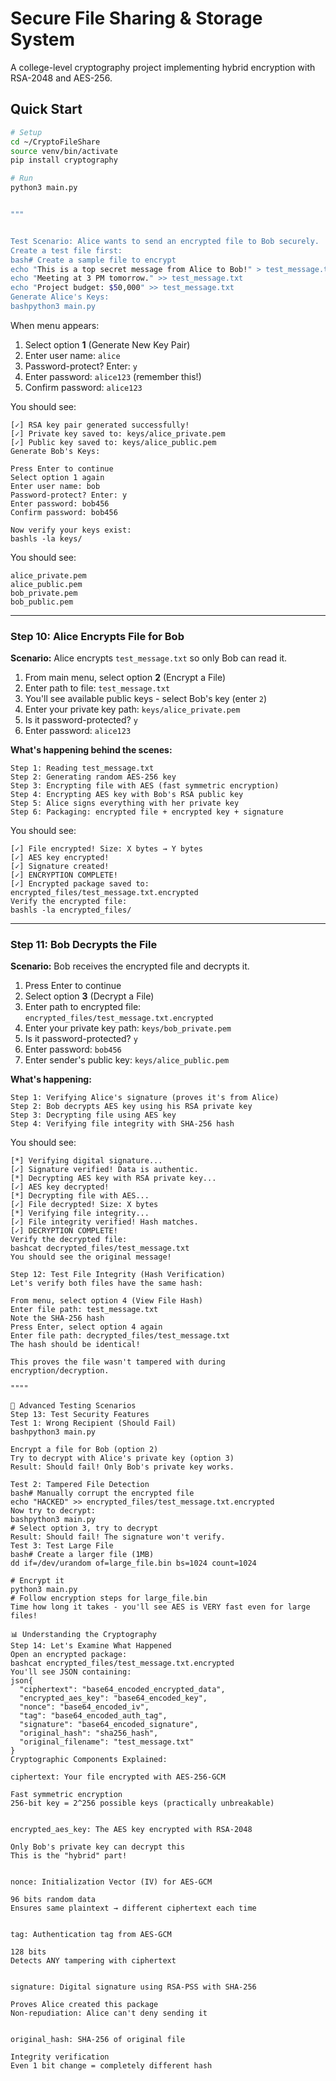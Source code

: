 # Secure File Sharing & Storage System

A college-level cryptography project implementing hybrid encryption with RSA-2048 and AES-256.

## Quick Start
```bash
# Setup
cd ~/CryptoFileShare
source venv/bin/activate
pip install cryptography

# Run
python3 main.py


"""


Test Scenario: Alice wants to send an encrypted file to Bob securely.
Create a test file first:
bash# Create a sample file to encrypt
echo "This is a top secret message from Alice to Bob!" > test_message.txt
echo "Meeting at 3 PM tomorrow." >> test_message.txt
echo "Project budget: $50,000" >> test_message.txt
Generate Alice's Keys:
bashpython3 main.py
```

When menu appears:
1. Select option **1** (Generate New Key Pair)
2. Enter user name: `alice`
3. Password-protect? Enter: `y`
4. Enter password: `alice123` (remember this!)
5. Confirm password: `alice123`

You should see:
```
[✓] RSA key pair generated successfully!
[✓] Private key saved to: keys/alice_private.pem
[✓] Public key saved to: keys/alice_public.pem
Generate Bob's Keys:

Press Enter to continue
Select option 1 again
Enter user name: bob
Password-protect? Enter: y
Enter password: bob456
Confirm password: bob456

Now verify your keys exist:
bashls -la keys/
```

You should see:
```
alice_private.pem
alice_public.pem
bob_private.pem
bob_public.pem
```

---

### Step 10: Alice Encrypts File for Bob

**Scenario:** Alice encrypts `test_message.txt` so only Bob can read it.

1. From main menu, select option **2** (Encrypt a File)
2. Enter path to file: `test_message.txt`
3. You'll see available public keys - select Bob's key (enter `2`)
4. Enter your private key path: `keys/alice_private.pem`
5. Is it password-protected? `y`
6. Enter password: `alice123`

**What's happening behind the scenes:**
```
Step 1: Reading test_message.txt
Step 2: Generating random AES-256 key
Step 3: Encrypting file with AES (fast symmetric encryption)
Step 4: Encrypting AES key with Bob's RSA public key
Step 5: Alice signs everything with her private key
Step 6: Packaging: encrypted file + encrypted key + signature
```

You should see:
```
[✓] File encrypted! Size: X bytes → Y bytes
[✓] AES key encrypted!
[✓] Signature created!
[✓] ENCRYPTION COMPLETE!
[✓] Encrypted package saved to: encrypted_files/test_message.txt.encrypted
Verify the encrypted file:
bashls -la encrypted_files/
```

---

### Step 11: Bob Decrypts the File

**Scenario:** Bob receives the encrypted file and decrypts it.

1. Press Enter to continue
2. Select option **3** (Decrypt a File)
3. Enter path to encrypted file: `encrypted_files/test_message.txt.encrypted`
4. Enter your private key path: `keys/bob_private.pem`
5. Is it password-protected? `y`
6. Enter password: `bob456`
7. Enter sender's public key: `keys/alice_public.pem`

**What's happening:**
```
Step 1: Verifying Alice's signature (proves it's from Alice)
Step 2: Bob decrypts AES key using his RSA private key
Step 3: Decrypting file using AES key
Step 4: Verifying file integrity with SHA-256 hash
```

You should see:
```
[*] Verifying digital signature...
[✓] Signature verified! Data is authentic.
[*] Decrypting AES key with RSA private key...
[✓] AES key decrypted!
[*] Decrypting file with AES...
[✓] File decrypted! Size: X bytes
[*] Verifying file integrity...
[✓] File integrity verified! Hash matches.
[✓] DECRYPTION COMPLETE!
Verify the decrypted file:
bashcat decrypted_files/test_message.txt
You should see the original message!

Step 12: Test File Integrity (Hash Verification)
Let's verify both files have the same hash:

From menu, select option 4 (View File Hash)
Enter file path: test_message.txt
Note the SHA-256 hash
Press Enter, select option 4 again
Enter file path: decrypted_files/test_message.txt
The hash should be identical!

This proves the file wasn't tampered with during encryption/decryption.

""""

🔬 Advanced Testing Scenarios
Step 13: Test Security Features
Test 1: Wrong Recipient (Should Fail)
bashpython3 main.py

Encrypt a file for Bob (option 2)
Try to decrypt with Alice's private key (option 3)
Result: Should fail! Only Bob's private key works.

Test 2: Tampered File Detection
bash# Manually corrupt the encrypted file
echo "HACKED" >> encrypted_files/test_message.txt.encrypted
Now try to decrypt:
bashpython3 main.py
# Select option 3, try to decrypt
Result: Should fail! The signature won't verify.
Test 3: Test Large File
bash# Create a larger file (1MB)
dd if=/dev/urandom of=large_file.bin bs=1024 count=1024

# Encrypt it
python3 main.py
# Follow encryption steps for large_file.bin
Time how long it takes - you'll see AES is VERY fast even for large files!

📊 Understanding the Cryptography
Step 14: Let's Examine What Happened
Open an encrypted package:
bashcat encrypted_files/test_message.txt.encrypted
You'll see JSON containing:
json{
  "ciphertext": "base64_encoded_encrypted_data",
  "encrypted_aes_key": "base64_encoded_key",
  "nonce": "base64_encoded_iv",
  "tag": "base64_encoded_auth_tag",
  "signature": "base64_encoded_signature",
  "original_hash": "sha256_hash",
  "original_filename": "test_message.txt"
}
Cryptographic Components Explained:

ciphertext: Your file encrypted with AES-256-GCM

Fast symmetric encryption
256-bit key = 2^256 possible keys (practically unbreakable)


encrypted_aes_key: The AES key encrypted with RSA-2048

Only Bob's private key can decrypt this
This is the "hybrid" part!


nonce: Initialization Vector (IV) for AES-GCM

96 bits random data
Ensures same plaintext → different ciphertext each time


tag: Authentication tag from AES-GCM

128 bits
Detects ANY tampering with ciphertext


signature: Digital signature using RSA-PSS with SHA-256

Proves Alice created this package
Non-repudiation: Alice can't deny sending it


original_hash: SHA-256 of original file

Integrity verification
Even 1 bit change = completely different hash

